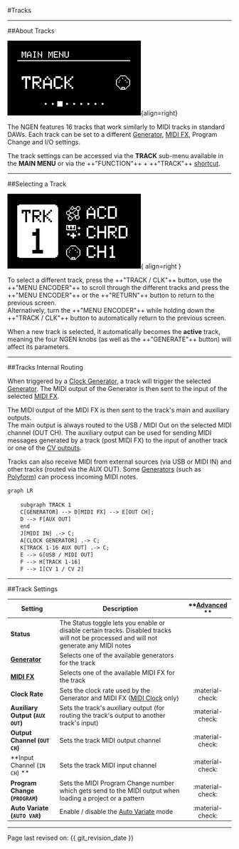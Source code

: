 #Tracks

---

##About Tracks

![](images/NGEN_MainMenu_Track.png){align=right}

The NGEN features 16 tracks that work similarly to MIDI tracks in standard DAWs. Each track can be set to a different [Generator](generator.md), [MIDI FX](midifx.md), Program Change and I/O settings.

The track settings can be accessed via the **TRACK** sub-menu available in the **MAIN MENU** or via the ++"FUNCTION"++ + ++"TRACK"++ [shortcut](menunavegation.md#shortcuts).


--- 

##Selecting a Track

![Track Selector](images/NGEN_TrackSelector.png){ align=right }

To select a different track, press the ++"TRACK / CLK"++ button, use the ++"MENU ENCODER"++ to scroll through the different tracks and press the ++"MENU ENCODER"++ or the ++"RETURN"++ button to return to the previous screen.  
Alternatively, turn the ++"MENU ENCODER"++ while holding down the ++"TRACK / CLK"++ button to automatically return to the previous screen.

When a new track is selected, it automatically becomes the **active** track, meaning the four NGEN knobs (as well as the ++"GENERATE"++ button) will affect its parameters.

---

##Tracks Internal Routing

When triggered by a [Clock Generator](clockgen.md), a track will trigger the selected [Generator](generators.md). The MIDI output of the Generator is then sent to the input of the selected [MIDI FX](midifx.md).

The MIDI output of the MIDI FX is then sent to the track's main and auxiliary outputs.  
The main output is always routed to the USB / MIDI Out on the selected MIDI channel (OUT CH).
The auxiliary output can be used for sending MIDI messages generated by a track (post MIDI FX) to the input of another track or one of the [CV outputs](setup.md#connecting-via-cv).

Tracks can also receive MIDI from external sources (via USB or MIDI IN) and other tracks (routed via the AUX OUT). Some [Generators](generators.md) (such as [Polyform](generators.md#polyform)) can process incoming MIDI notes.


``` mermaid
graph LR

    subgraph TRACK 1
    C[GENERATOR] --> D[MIDI FX] --> E[OUT CH];
    D --> F[AUX OUT]
    end
    J[MIDI IN] .-> C;
    A[CLOCK GENERATOR] .-> C;
    K[TRACK 1-16 AUX OUT] .-> C;
    E --> G[USB / MIDI OUT]
    F --> H[TRACK 1-16]
    F --> I[CV 1 / CV 2]
```

---


##Track Settings

| **Setting** | **Description** | **[Advanced](menunavegation.md#advanced-parameters-and-settings) ** |
|---|---|:--:|
|**Status**|The Status toggle lets you enable or disable certain tracks. Disabled tracks will not be processed and will not generate any MIDI notes| |
| **[Generator](generators.md)** | Selects one of the available generators for the track||
| **[MIDI FX](midifx.md)** | Selects one of the available MIDI FX for the track | | 
| **Clock Rate** | Sets the clock rate used by the Generator and MIDI FX ([MIDI Clock](clockgen.md#midi-clock) only) |:material-check:| 
| **Auxiliary Output (```AUX OUT```)** | Sets the track's auxiliary output (for routing the track's output to another track's input) |:material-check:| 
| **Output Channel (```OUT CH```)** | Sets the track MIDI output channel |:material-check: |
| **Input Channel (```IN CH```) ** | Sets the track MIDI input channel | :material-check: |
| **Program Change (```PROGRAM```)** | Sets the MIDI Program Change number which gets send to the MIDI output when loading a project or a pattern | :material-check: |
| **Auto Variate (```AUTO VAR```)** | Enable / disable the [Auto Variate](tools.md#auto-variate-auto-vari8) mode | :material-check: |

---

Page last revised on: {{ git_revision_date }}